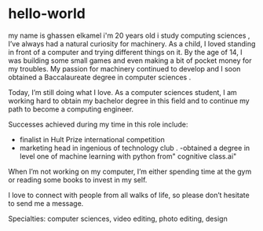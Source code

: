 # hello-world
my name is ghassen elkamel i'm 20 years old i study computing sciences , I’ve always had a natural curiosity for machinery. As a child, I loved standing in front of a computer and trying different things on it. By the age of 14, I was building some small games and even making a bit of pocket money for my troubles. My passion for machinery continued to develop and I soon obtained a Baccalaureate degree in computer sciences .

Today, I’m still doing what I love. As a computer sciences student, I am working hard to obtain my bachelor degree in this field and to continue my path to become a computing engineer.

Successes achieved during my time in this role include:

- finalist in Hult Prize international competition
- marketing head in ingenious of technology club .
-obtained a degree in level one of machine learning with python from" cognitive class.ai"

When I’m not working on my computer, I’m either spending time at the gym or reading some books to invest in my self.

I love to connect with people from all walks of life, so please don’t hesitate to send me a message.

Specialties: computer sciences, video editing, photo editing, design

